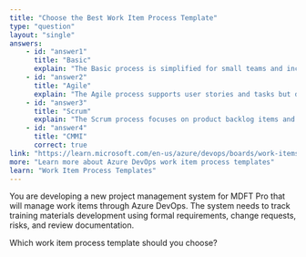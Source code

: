 ```yaml
---
title: "Choose the Best Work Item Process Template"
type: "question"
layout: "single"
answers:
    - id: "answer1"
      title: "Basic"
      explain: "The Basic process is simplified for small teams and includes just three work item types: Epics, Issues, and Tasks. It does not support formal change management or risk tracking."
    - id: "answer2"
      title: "Agile"
      explain: "The Agile process supports user stories and tasks but does not include formal work items for risks, reviews, and change requests."
    - id: "answer3"
      title: "Scrum"
      explain: "The Scrum process focuses on product backlog items and impediments but lacks formal tracking of requirements, risks, and change requests."
    - id: "answer4"
      title: "CMMI"
      correct: true
link: "https://learn.microsoft.com/en-us/azure/devops/boards/work-items/guidance/choose-process"
more: "Learn more about Azure DevOps work item process templates"
learn: "Work Item Process Templates"
---
```

You are developing a new project management system for MDFT Pro that will manage work items through Azure DevOps. The system needs to track training materials development using formal requirements, change requests, risks, and review documentation.

Which work item process template should you choose?